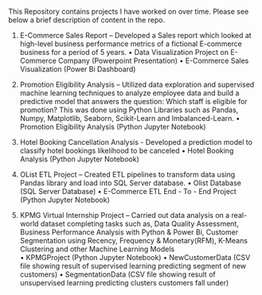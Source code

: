 This Repository contains projects I have worked on over time. Please see below a brief description of content in the repo.


1. E-Commerce Sales Report – Developed a Sales report which looked at high-level business performance metrics of a fictional E-commerce business for a period of 5 years.
  • Data Visualization Project on E-Commerce Company (Powerpoint Presentation)
  • E-Commerce Sales Visualization (Power Bi Dashboard)

2. Promotion Eligibility Analysis – Utilized data exploration and supervised machine learning techniques to analyze employee data and build a predictive model that answers the question: Which staff is eligible for promotion? This was done using Python Libraries such as Pandas, Numpy, Matplotlib, Seaborn, Scikit-Learn and Imbalanced-Learn.
  • Promotion Eligibility Analysis (Python Jupyter Notebook)

3. Hotel Booking Cancellation Analysis -  Developed a prediction model to classify hotel bookings likelihood to be canceled 
  • Hotel Booking Analysis (Python Jupyter Notebook)

4. OList ETL Project – Created ETL pipelines to transform data using Pandas library and load into SQL Server database.
  • Olist Database (SQL Server Database)
  • E-Commerce ETL End - To - End Project (Python Jupyter Notebook)

5. KPMG Virtual Internship Project – Carried out data analysis on a real-world dataset completing tasks such as, Data Quality Assessment, Business Performance Analysis with Python & Power Bi, Customer Segmentation using Recency, Frequency & Monetary(RFM), K-Means Clustering and other Machine Learning  Models  
  • KPMGProject (Python Jupyter Notebook)
  • NewCustomerData (CSV file showing result of supervised learning predicting segment of new customers)
  • SegmentationData (CSV file showing result of unsupervised learning predicting clusters customers fall under)
